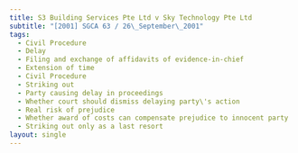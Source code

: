 ```yaml
---
title: S3 Building Services Pte Ltd v Sky Technology Pte Ltd
subtitle: "[2001] SGCA 63 / 26\_September\_2001"
tags:
  - Civil Procedure
  - Delay
  - Filing and exchange of affidavits of evidence-in-chief
  - Extension of time
  - Civil Procedure
  - Striking out
  - Party causing delay in proceedings
  - Whether court should dismiss delaying party\'s action
  - Real risk of prejudice
  - Whether award of costs can compensate prejudice to innocent party
  - Striking out only as a last resort
layout: single
---
```



